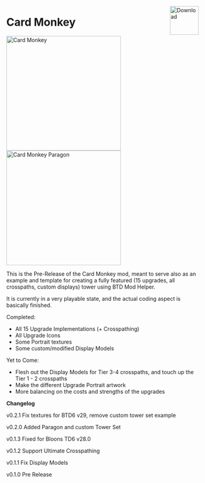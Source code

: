 <a href="https://github.com/doombubbles/card-monkey/raw/main/CardMonkey.dll"><img align="right" alt="Download" height="75" src="https://github.com/doombubbles/BTD6-Mods/blob/main/download.png?raw=true"></a>

# Card Monkey

<p float="left">
    <img alt="Card Monkey" width="300" height="300" src="https://github.com/doombubbles/card-monkey/blob/main/CardMonkey-Icon.png?raw=true"/>
    <img alt="Card Monkey Paragon" width="300" height="300" src="https://github.com/doombubbles/card-monkey/blob/main/Upgrades/GodKingOfSpades-Portrait.png?raw=true"/>
</p>

This is the Pre-Release of the Card Monkey mod, meant to serve also as an example and template for creating a fully featured (15 upgrades, all crosspaths, custom displays) tower using BTD Mod Helper.

It is currently in a very playable state, and the actual coding aspect is basically finished.

Completed:
* All 15 Upgrade Implementations (+ Crosspathing)
* All Upgrade Icons
* Some Portrait textures
* Some custom/modified Display Models

Yet to Come:
* Flesh out the Display Models for Tier 3-4 crosspaths, and touch up the Tier 1 - 2 crosspaths
* Make the different Upgrade Portrait artwork
* More balancing on the costs and strengths of the upgrades

**Changelog**

v0.2.1 Fix textures for BTD6 v29, remove custom tower set example

v0.2.0 Added Paragon and custom Tower Set

v0.1.3 Fixed for Bloons TD6 v28.0

v0.1.2 Support Ultimate Crosspathing

v0.1.1 Fix Display Models

v0.1.0 Pre Release
